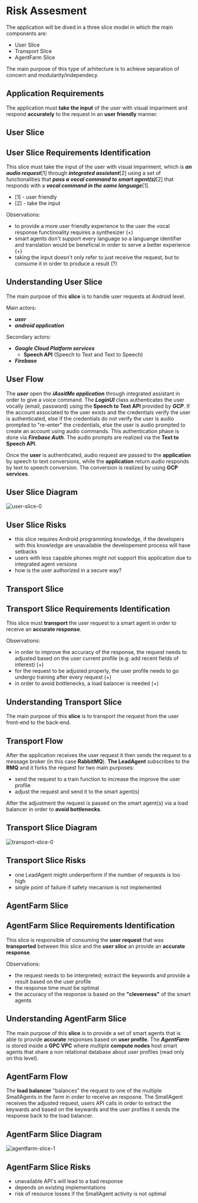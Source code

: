 # Risk Assesment

The application will be dived in a three slice model in which the main components are:

- User Slice
- Transport Slice
- AgentFarm Slice

The main purpose of this type of arhitecture is to achieve separation of concern and modularity/independecy.

## Application Requirements

The application must **take the input** of the user with visual impariment and respond **accurately** to the request in an **user friendly** manner.

## User Slice

## User Slice Requirements Identification

This slice must take the input of the user with visual impariment, which is **_an audio request_**[1] through **_integrated assistant_**[2] using a set of functionalities that **_pass a vocal command to smart agent(s)_**[2] that responds with a **_vocal command in the same language_**[1].

- [1] - user friendly
- [2] - take the input

Observations:

- to provide a more user friendly experience to the user the vocal response functinoality requires a synthesizer (+)
- smart agents don't support every language so a languange identifier and translation would be beneficial in order to serve a better experience (+)
- taking the input doesn't only refer to just receive the request, but to consume it in order to produce a result (?)

## Understanding User Slice

The main purpose of this **slice** is to handle user requests at Android level.

Main actors:

- ***user***
- ***android application***

Secondary actors:

- ***Google Cloud Platform services***
  - **Speech API** (Speech to Text and Text to Speech)
- ***Firebase***

## User Flow

The ***user*** open the ***iAssitMe application*** through integrated assistant in order
to give a voice command. The ***LoginUI*** class authenticates the user vocally (email, password)
using the **Speech to Text API** provided by ***GCP***. If the account associated to the user exists and the credentials
verify the user is authenticated, else if the credentials do not verify the user is audio prompted to
"re-enter" the credentials, else the user is audio prompted to create an account using audio commands.
This authentication phase is done via ***Firebase Auth***. The audio prompts are realized via the **Text to Speech API**.

Once the **user** is authenticated, audio request are passed to the **application** by speech to text conversions,
while the **application** return audio responds by text to speech conversion. The conversion is realized by using **GCP services**.

## User Slice Diagram

![user-slice-0](../diagrams/collaboration_components.png)

## User Slice Risks

- this slice requires Android programming knowledge, if the developers with this knowledge are unavailable the developement process will have setbacks
- users with less capable phones might not support this application due to integrated agent versions
- how is the user authorized in a secure way?

## Transport Slice

## Transport Slice Requirements Identification

This slice must **transport** the user request to a smart agent in order to receive an **accurate response**.

Observations:

- in order to improve the accuracy of the response, the request needs to adjusted based on the user current profile (e.g: add recent fields of interest) (+)
- for the request to be adjusted properly, the user profile needs to go undergo training after every request (+)
- in order to avoid bottlenecks, a load balancer is needed (+)

## Understanding Transport Slice

The main purpose of this **slice** is to transport the request from the user front-end to the back-end.

## Transport Flow

After the application receives the user request it then sends the request to a message broker (in this case **RabbitMQ**). **The LeadAgent** subscribes to the **RMQ** and it forks the request for two main purposes:

- send the request to a train function to increase the improve the user profile
- adjust the request and send it to the smart agent(s)

After the adjustment the request is passed on the smart agent(s) via a load balancer in order to **avoid bottlenecks**.

## Transport Slice Diagram

![transport-slice-0](../diagrams/lead-agent.jpg)

## Transport Slice Risks

- one LeadAgent might underperform if the number of requests is too high
- single point of failure if safety mecanism is not implemented

## AgentFarm Slice

## AgentFarm Slice Requirements Identification

This slice is responsible of consuming the **user request** that was **transported** between this slice and the ***user slice*** an provide an **accurate response**.

Observations:

- the request needs to be interpreted; extract the keywords and provide a result based on the user profile
- the response time must be optimal
- the accuracy of the response is based on the **"cleverness"** of the smart agents

## Understanding AgentFarm Slice

The main purpose of this **slice** is to provide a set of smart agents that is able to provide **accurate** responses based on **user profile**. The ***AgentFarm*** is stored inside a **GPC VPC** where multiple **compute nodes** host smart agents that share a non relational database about user profiles (read only on this level).

## AgentFarm Flow

The **load balancer** "balances" the request to one of the multiple SmallAgents in the farm in order to receive an resposne. The SmallAgent receives the adjusted request, users API calls in order to extract the keywards and based on the keywards and the user profiles it sends the response back to the load balancer.

## AgentFarm Slice Diagram

![agentfarm-slice-1](../diagrams/agent-farm.jpg)

## AgentFarm Slice Risks

- unavailable API's will lead to a bad response
- depends on existing implementations
- risk of resource losses if the SmallAgent activity is not optimal
